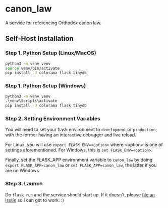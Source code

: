# canon_law


A service for referencing Orthodox canon law.

## Self-Host Installation

### Step 1. Python Setup (Linux/MacOS)
```bash
python3 -m venv venv
source venv/bin/activate
pip install -U colorama flask tinydb
```

### Step 1. Python Setup (Windows)
```bat
python3 -m venv venv
.\venv\Scripts\activate
pip install -U colorama flask tinydb
```

### Step 2. Setting Environment Variables

You will need to set your flask environment to `development` or `production`, with the former having an interactive debugger and live reload.

For Linux, you will use `export FLASK_ENV=<option>` where \<option\> is one of settings aforementioned. For Windows, this is `set FLASK_ENV=<option>`.

Finally, set the FLASK_APP environment variable to `canon_law` by doing `export FLASK_APP=canon_law` or `set FLASK_APP=canon_law`, the latter if you are on Windows.

### Step 3. Launch

Do `flask run` and the service should start up. If it doesn't, please [file an issue](https://github.com/vypr/canon_law/issues/new) so I can get to work. :)